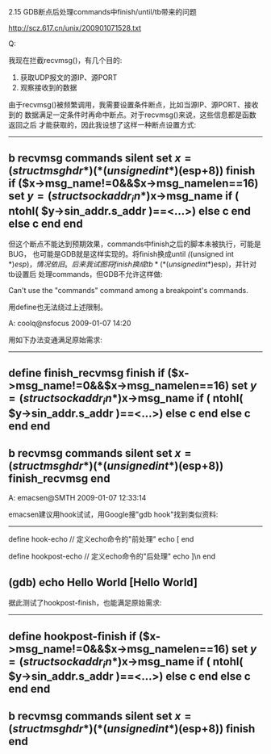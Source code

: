 2.15 GDB断点后处理commands中finish/until/tb带来的问题

http://scz.617.cn/unix/200901071528.txt

Q:

我现在拦截recvmsg()，有几个目的:

1) 获取UDP报文的源IP、源PORT
2) 观察接收到的数据

由于recvmsg()被频繁调用，我需要设置条件断点，比如当源IP、源PORT、接收到的
数据满足一定条件时再命中断点。对于recvmsg()来说，这些信息都是函数返回之后
才能获取的，因此我设想了这样一种断点设置方式:

--------------------------------------------------------------------------
b recvmsg
commands
    silent
    set $x=(struct msghdr *)(*(unsigned int *)($esp+8))
    finish
    if ($x->msg_name!=0&&$x->msg_namelen==16)
        set $y=(struct sockaddr_in *)$x->msg_name
        if ( ntohl( $y->sin_addr.s_addr )==<...>)
            <do something>
        else
            c
        end
    else
        c
    end
end
--------------------------------------------------------------------------

但这个断点不能达到预期效果，commands中finish之后的脚本未被执行，可能是BUG，
也可能是GDB就是这样实现的。将finish换成until *(*(unsigned int *)$esp)，情
况依旧。后来我试图将finish换成tb *(*(unsigned int *)$esp)，并针对tb设置后
处理commands，但GDB不允许这样做:

Can't use the "commands" command among a breakpoint's commands.

用define也无法绕过上述限制。

A: coolq@nsfocus 2009-01-07 14:20

用如下办法变通满足原始需求:

--------------------------------------------------------------------------
define finish_recvmsg
    finish
    if ($x->msg_name!=0&&$x->msg_namelen==16)
        set $y=(struct sockaddr_in *)$x->msg_name
        if ( ntohl( $y->sin_addr.s_addr )==<...>)
            <do something>
        else
            c
        end
    else
        c
    end
end
--------------------------------------------------------------------------
b recvmsg
commands
    silent
    set $x=(struct msghdr *)(*(unsigned int *)($esp+8))
    finish_recvmsg
end
--------------------------------------------------------------------------

A: emacsen@SMTH 2009-01-07 12:33:14

emacsen建议用hook试试，用Google搜"gdb hook"找到类似资料:

--------------------------------------------------------------------------
define hook-echo        // 定义echo命令的"前处理"
    echo [
end

define hookpost-echo    // 定义echo命令的"后处理"
    echo ]\n
end

(gdb) echo Hello World
[Hello World]
--------------------------------------------------------------------------

据此测试了hookpost-finish，也能满足原始需求:

--------------------------------------------------------------------------
define hookpost-finish
    if ($x->msg_name!=0&&$x->msg_namelen==16)
        set $y=(struct sockaddr_in *)$x->msg_name
        if ( ntohl( $y->sin_addr.s_addr )==<...>)
            <do something>
        else
            c
        end
    else
        c
    end
end
--------------------------------------------------------------------------
b recvmsg
commands
    silent
    set $x=(struct msghdr *)(*(unsigned int *)($esp+8))
    finish
end
--------------------------------------------------------------------------
